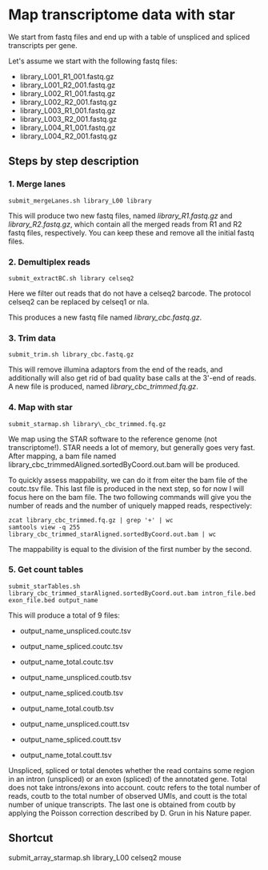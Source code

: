 # Map transcriptome data with star

We start from fastq files and end up with a table of unspliced and spliced transcripts per gene. 

Let's assume we start with the following fastq files:

* library_L001_R1_001.fastq.gz
* library_L001_R2_001.fastq.gz
* library_L002_R1_001.fastq.gz
* library_L002_R2_001.fastq.gz
* library_L003_R1_001.fastq.gz
* library_L003_R2_001.fastq.gz
* library_L004_R1_001.fastq.gz
* library_L004_R2_001.fastq.gz

## Steps by step description

### 1. Merge lanes

```{bash}
submit_mergeLanes.sh library_L00 library
```
This will produce two new fastq files, named _library_R1.fastq.gz_ and _library_R2.fastq.gz_, which contain all the merged reads from R1 and R2 fastq files, respectively. You can keep these and remove all the initial fastq files. 

### 2. Demultiplex reads

```{bash}
submit_extractBC.sh library celseq2
```
Here we filter out reads that do not have a celseq2 barcode. The protocol celseq2 can be replaced by celseq1 or nla. 

This produces a new fastq file named _library\_cbc.fastq.gz_.

### 3. Trim data

```{bash}
submit_trim.sh library_cbc.fastq.gz
```

This will remove illumina adaptors from the end of the reads, and additionally will also get rid of bad quality base calls at the 3'-end of reads. A new file is produced, named _library\_cbc_trimmed.fq.gz_. 

### 4. Map with star

```{bash}
submit_starmap.sh library\_cbc_trimmed.fq.gz
````
We map using the STAR software to the reference genome (not transcriptome!). STAR needs a lot of memory, but generally goes very fast. 
After mapping, a bam file named library\_cbc_trimmedAligned.sortedByCoord.out.bam will be produced. 

To quickly assess mappability, we can do it from eiter the bam file of the coutc.tsv file. This last file is produced in the next step, so for now I will focus here on the bam file. The two following commands will give you the number of reads and the number of uniquely mapped reads, respectively:

````{bash}
zcat library_cbc_trimmed.fq.gz | grep '+' | wc
samtools view -q 255 library_cbc_trimmed_starAligned.sortedByCoord.out.bam | wc
````
The mappability is equal to the division of the first number by the second. 

### 5. Get count tables

````{bash}
submit_starTables.sh library_cbc_trimmed_starAligned.sortedByCoord.out.bam intron_file.bed exon_file.bed output_name
````
This will produce a total of 9 files:
* output_name_unspliced.coutc.tsv
* output_name_spliced.coutc.tsv
* output_name_total.coutc.tsv

* output_name_unspliced.coutb.tsv
* output_name_spliced.coutb.tsv
* output_name_total.coutb.tsv

* output_name_unspliced.coutt.tsv
* output_name_spliced.coutt.tsv
* output_name_total.coutt.tsv

Unspliced, spliced or total denotes whether the read contains some region in an intron (unspliced) or an exon (spliced) of the annotated gene. Total does not take introns/exons into account. coutc refers to the total number of reads, coutb to the total number of observed UMIs, and coutt is the total number of unique transcripts. The last one is obtained from coutb by applying the Poisson correction described by D. Grun in his Nature paper. 


## Shortcut
submit_array_starmap.sh library_L00 celseq2 mouse



